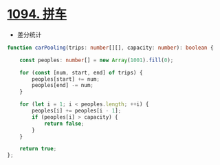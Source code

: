 
# [1094. 拼车](https://leetcode-cn.com/problems/car-pooling/)

- 差分统计

```typescript
function carPooling(trips: number[][], capacity: number): boolean {

    const peoples: number[] = new Array(1001).fill(0);

    for (const [num, start, end] of trips) {
        peoples[start] += num;
        peoples[end] -= num;
    }

    for (let i = 1; i < peoples.length; ++i) {
        peoples[i] += peoples[i - 1];
        if (peoples[i] > capacity) {
            return false;
        }
    }

    return true;
};
```

